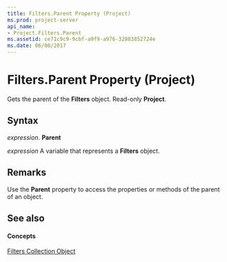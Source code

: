 ```yaml
---
title: Filters.Parent Property (Project)
ms.prod: project-server
api_name:
- Project.Filters.Parent
ms.assetid: ce71c9c9-9cbf-a9f9-a976-32803852724e
ms.date: 06/08/2017
---
```



# Filters.Parent Property (Project)

Gets the parent of the  **Filters** object. Read-only **Project**.


## Syntax

 _expression_. **Parent**

 _expression_ A variable that represents a **Filters** object.


## Remarks

Use the  **Parent** property to access the properties or methods of the parent of an object.


## See also


#### Concepts


[Filters Collection Object](Project.filters.md)
